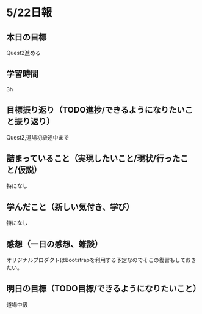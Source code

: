 # 5/22日報
## 本日の目標
Quest2進める
## 学習時間
3h
## 目標振り返り（TODO進捗/できるようになりたいこと振り返り）
Quest2,道場初級途中まで
## 詰まっていること（実現したいこと/現状/行ったこと/仮説）
特になし
## 学んだこと（新しい気付き、学び）
特になし
## 感想（一日の感想、雑談）
オリジナルプロダクトはBootstrapを利用する予定なのでそこの復習もしておきたい。
## 明日の目標（TODO目標/できるようになりたいこと）
道場中級
